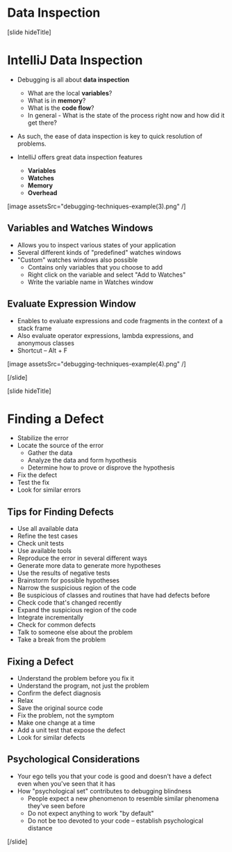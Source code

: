 # Data Inspection

[slide hideTitle]

# IntelliJ Data Inspection

- Debugging is all about **data inspection**
    - What are the local **variables**?
    - What is in **memory**?
    - What is the **code flow**?
    - In general - What is the state of the process right now and how did it get there?
- As such, the ease of data inspection is key to quick resolution of problems.

- IntelliJ offers great data inspection features
    - **Variables**
    - **Watches**
    - **Memory**
    - **Overhead**

[image assetsSrc="debugging-techniques-example(3).png" /]

## Variables and Watches Windows

- Allows you to inspect various states of your application
- Several different kinds of "predefined" watches windows
- "Custom" watches windows also possible
    - Contains only variables that you choose to add
    - Right click on the variable and select "Add to Watches"
    - Write the variable name in Watches window

## Evaluate Expression Window

- Enables to evaluate expressions and code fragments in the context of a stack frame
- Also evaluate operator expressions, lambda expressions, and anonymous classes
- Shortcut – Alt + F

[image assetsSrc="debugging-techniques-example(4).png" /]

[/slide]


[slide hideTitle]

# Finding a Defect

- Stabilize the error
- Locate the source of the error
    - Gather the data
    - Analyze the data and form hypothesis
    - Determine how to prove or disprove the hypothesis
- Fix the defect
- Test the fix
- Look for similar errors

## Tips for Finding Defects

- Use all available data
- Refine the test cases
- Check unit tests
- Use available tools
- Reproduce the error in several different ways
- Generate more data to generate more hypotheses
- Use the results of negative tests
- Brainstorm for possible hypotheses
- Narrow the suspicious region of the code
- Be suspicious of classes and routines that have had defects before
- Check code that's changed recently
- Expand the suspicious region of the code
- Integrate incrementally
- Check for common defects
- Talk to someone else about the problem
- Take a break from the problem

## Fixing a Defect

- Understand the problem before you fix it
- Understand the program, not just the problem
- Confirm the defect diagnosis
- Relax
- Save the original source code
- Fix the problem, not the symptom
- Make one change at a time
- Add a unit test that expose the defect
- Look for similar defects

## Psychological Considerations

- Your ego tells you that your code is good and doesn't have a defect 
even when you've seen that it has
- How "psychological set" contributes to debugging blindness
    - People expect a new phenomenon to resemble similar phenomena they've seen before
    - Do not expect anything to work "by default"
    - Do not be too devoted to your code – establish psychological distance




[/slide]